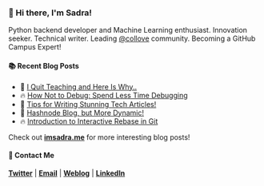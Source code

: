 ### :wave: Hi there, I'm Sadra!
Python backend developer and Machine Learning enthusiast. Innovation seeker. Technical writer. Leading [@collove](https://github.com/collove) community. Becoming a GitHub Campus Expert!

#### :books: Recent Blog Posts
<!-- BLOGPOSTS:START -->
 - 🚀 [I Quit Teaching and Here Is Why..](https://imsadra.me/i-quit-teaching-and-here-is-why)
 - 🔥 [How Not to Debug: Spend  Less Time Debugging](https://imsadra.me/how-not-to-debug-spend-less-time-debugging)
 - 💯 [Tips for Writing Stunning Tech Articles!](https://imsadra.me/tips-for-writing-stunning-tech-articles)
 - 🚀 [Hashnode Blog, but More Dynamic!](https://imsadra.me/hashnode-blog-but-more-dynamic)
 - 🔥 [Introduction to Interactive Rebase in Git](https://imsadra.me/introduction-to-interactive-rebase-in-git)<!-- BLOGPOSTS:END -->

Check out [__imsadra.me__](https://imsadra.me) for more interesting blog posts!

#### :call_me_hand: Contact Me
[__Twitter__](https://twitter.com/lnxpylnxpy) | [__Email__](mailto:lnxpylnxpy@gmail.com) | [__Weblog__](https://imsadra.me) | [__LinkedIn__](https://www.linkedin.com/in/sadra-yahyapour/)
